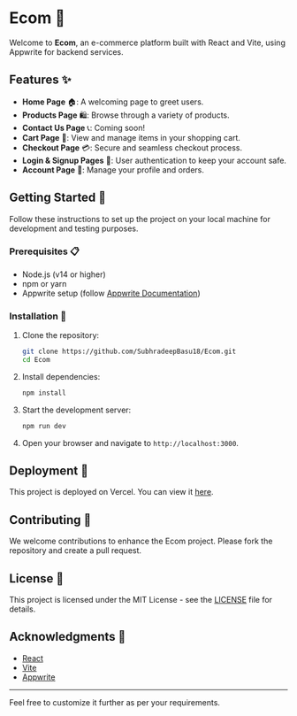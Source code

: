 # Ecom 🛒

Welcome to **Ecom**, an e-commerce platform built with React and Vite, using Appwrite for backend services. 

## Features ✨

- **Home Page** 🏠: A welcoming page to greet users.
- **Products Page** 🛍️: Browse through a variety of products.
- **Contact Us Page** 📞: Coming soon!
- **Cart Page** 🛒: View and manage items in your shopping cart.
- **Checkout Page** 💳: Secure and seamless checkout process.
- **Login & Signup Pages** 🔐: User authentication to keep your account safe.
- **Account Page** 👤: Manage your profile and orders.

## Getting Started 🚀

Follow these instructions to set up the project on your local machine for development and testing purposes.

### Prerequisites 📋

- Node.js (v14 or higher)
- npm or yarn
- Appwrite setup (follow [Appwrite Documentation](https://appwrite.io/docs))

### Installation 🔧

1. Clone the repository:
   ```bash
   git clone https://github.com/SubhradeepBasu18/Ecom.git
   cd Ecom
   ```

2. Install dependencies:
   ```bash
   npm install
   ```

3. Start the development server:
   ```bash
   npm run dev
   ```

4. Open your browser and navigate to `http://localhost:3000`.

## Deployment 🚀

This project is deployed on Vercel. You can view it [here](https://ecom-pi-six.vercel.app/).

## Contributing 🤝

We welcome contributions to enhance the Ecom project. Please fork the repository and create a pull request.

## License 📄

This project is licensed under the MIT License - see the [LICENSE](LICENSE) file for details.

## Acknowledgments 🙌

- [React](https://reactjs.org/)
- [Vite](https://vitejs.dev/)
- [Appwrite](https://appwrite.io/)

---

Feel free to customize it further as per your requirements.
